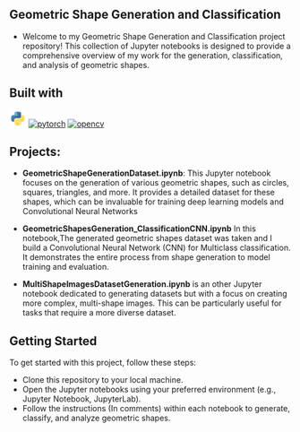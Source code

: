 ## Geometric Shape Generation and Classification


* Welcome to my Geometric Shape Generation and Classification project repository! This collection of Jupyter notebooks is designed to provide a comprehensive overview of my work for the generation, classification, and analysis of geometric shapes. 

## Built with
<a href="https://www.python.org" target="_blank" rel="noreferrer"><img src="https://raw.githubusercontent.com/devicons/devicon/master/icons/python/python-original.svg" alt="Python" width="30" height="30" /></a>
 <a href="https://pytorch.org" target="_blank" rel="noreferrer"><img src="https://www.vectorlogo.zone/logos/pytorch/pytorch-icon.svg" alt="pytorch" width="30" height="30"/></a>
  <a href="https://opencv.org" target="_blank" rel="noreferrer"><img src="https://raw.githubusercontent.com/rahuldkjain/github-profile-readme-generator/master/src/images/icons/AIML/opencv.svg" alt="opencv" height="30" width="30" /></a>
 
## Projects:
* **GeometricShapeGenerationDataset.ipynb**:
This Jupyter notebook focuses on the generation of various geometric shapes, such as circles, squares, triangles, and more. It provides a detailed dataset for these shapes, which can be invaluable for training deep learning models and Convolutional Neural Networks
* **GeometricShapesGeneration_ClassificationCNN.ipynb** In this notebook,The generated geometric shapes dataset was taken and I build a Convolutional Neural Network (CNN) for Multiclass classification. It demonstrates the entire process from shape generation to model training and evaluation.

* **MultiShapeImagesDatasetGeneration.ipynb** is an other Jupyter notebook dedicated to generating datasets but with a focus on creating more complex, multi-shape images. This can be particularly useful for tasks that require a more diverse dataset.

## Getting Started
To get started with this project, follow these steps:

* Clone this repository to your local machine.
* Open the Jupyter notebooks using your preferred environment (e.g., Jupyter Notebook, JupyterLab).
* Follow the instructions  (In comments) within each notebook to generate, classify, and analyze geometric shapes.